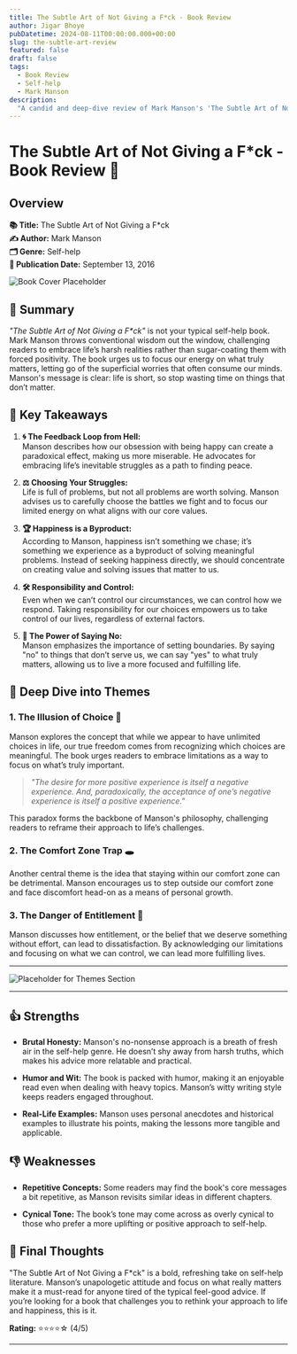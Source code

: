 ```yaml
---
title: The Subtle Art of Not Giving a F*ck - Book Review
author: Jigar Bhoye
pubDatetime: 2024-08-11T00:00:00.000+00:00
slug: the-subtle-art-review
featured: false
draft: false
tags:
  - Book Review
  - Self-help
  - Mark Manson
description:
  "A candid and deep-dive review of Mark Manson's 'The Subtle Art of Not Giving a F*ck', exploring its key lessons and impact on modern self-help literature."
---
```


# The Subtle Art of Not Giving a F*ck - Book Review 📖

## Overview

**📚 Title:** The Subtle Art of Not Giving a F*ck  
**✍️ Author:** Mark Manson  
**🗂 Genre:** Self-help  
**📅 Publication Date:** September 13, 2016



![Book Cover Placeholder](https://markmanson.net/wp-content/themes/mm-main/images/subtle-art-with-pages.png)


## 🌟 Summary

_"The Subtle Art of Not Giving a F*ck"_ is not your typical self-help book. Mark Manson throws conventional wisdom out the window, challenging readers to embrace life’s harsh realities rather than sugar-coating them with forced positivity. The book urges us to focus our energy on what truly matters, letting go of the superficial worries that often consume our minds. Manson's message is clear: life is short, so stop wasting time on things that don’t matter.

## 🔑 Key Takeaways

1. **🌀 The Feedback Loop from Hell:**  
   Manson describes how our obsession with being happy can create a paradoxical effect, making us more miserable. He advocates for embracing life’s inevitable struggles as a path to finding peace.

2. **⚖️ Choosing Your Struggles:**  
   Life is full of problems, but not all problems are worth solving. Manson advises us to carefully choose the battles we fight and to focus our limited energy on what aligns with our core values.

3. **🏆 Happiness is a Byproduct:**  
   According to Manson, happiness isn’t something we chase; it’s something we experience as a byproduct of solving meaningful problems. Instead of seeking happiness directly, we should concentrate on creating value and solving issues that matter to us.

4. **🛠 Responsibility and Control:**  
   Even when we can’t control our circumstances, we can control how we respond. Taking responsibility for our choices empowers us to take control of our lives, regardless of external factors.

5. **🚫 The Power of Saying No:**  
   Manson emphasizes the importance of setting boundaries. By saying "no" to things that don’t serve us, we can say "yes" to what truly matters, allowing us to live a more focused and fulfilling life.


## 🎯 Deep Dive into Themes

### 1. **The Illusion of Choice** 🧠
   Manson explores the concept that while we appear to have unlimited choices in life, our true freedom comes from recognizing which choices are meaningful. The book urges readers to embrace limitations as a way to focus on what’s truly important.

   > _"The desire for more positive experience is itself a negative experience. And, paradoxically, the acceptance of one’s negative experience is itself a positive experience."_

   This paradox forms the backbone of Manson's philosophy, challenging readers to reframe their approach to life’s challenges.

### 2. **The Comfort Zone Trap** 🕳️
   Another central theme is the idea that staying within our comfort zone can be detrimental. Manson encourages us to step outside our comfort zone and face discomfort head-on as a means of personal growth.

### 3. **The Danger of Entitlement** 👑
   Manson discusses how entitlement, or the belief that we deserve something without effort, can lead to dissatisfaction. By acknowledging our limitations and focusing on what we can control, we can lead more fulfilling lives.

---

![Placeholder for Themes Section](https://i.pinimg.com/originals/32/d0/2f/32d02fc722f78e5e92124302736792ba.jpg)

---

## 👍 Strengths

- **Brutal Honesty:** Manson's no-nonsense approach is a breath of fresh air in the self-help genre. He doesn’t shy away from harsh truths, which makes his advice more relatable and practical.
  
- **Humor and Wit:** The book is packed with humor, making it an enjoyable read even when dealing with heavy topics. Manson’s witty writing style keeps readers engaged throughout.

- **Real-Life Examples:** Manson uses personal anecdotes and historical examples to illustrate his points, making the lessons more tangible and applicable.

## 👎 Weaknesses

- **Repetitive Concepts:** Some readers may find the book's core messages a bit repetitive, as Manson revisits similar ideas in different chapters.

- **Cynical Tone:** The book’s tone may come across as overly cynical to those who prefer a more uplifting or positive approach to self-help.



## 🏁 Final Thoughts

"The Subtle Art of Not Giving a F*ck" is a bold, refreshing take on self-help literature. Manson’s unapologetic attitude and focus on what really matters make it a must-read for anyone tired of the typical feel-good advice. If you’re looking for a book that challenges you to rethink your approach to life and happiness, this is it.

**Rating:** ⭐⭐⭐⭐☆ (4/5)

---


